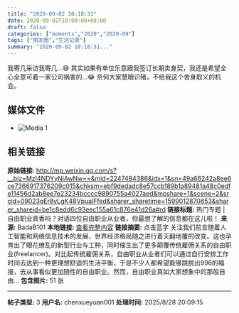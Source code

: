 ```yaml
---
title: "2020-09-02 10:18:31"
date: 2020-09-02T10:00:00+08:00
draft: false
categories: ["moments","2020","2020-09"]
tags: ["朋友圈","生活记录"]
summary: "2020-09-02 10:18:31..."
---
```


我寄几采访我寄几…😅 其实如果有单位乐意跟我签订长期卖身契，我还是希望全心全意可着一家公司祸害的…😂 奈何大家慧眼识猪，不给我这个舍身取义的机会。

## 媒体文件

- ![Media 1](/Moments/photos/2020-09-02/202009021018310.jpg)

## 相关链接

**原始链接:** http://mp.weixin.qq.com/s?__biz=MzI4NDYyNjAwNw==&mid=2247484386&idx=1&sn=49a66242a8ee6ce7366917376209c015&chksm=ebf9dedadc8e57ccb189b1a89481a48c0edfe11456d2ab8ee7e23234bcccc9890755a4027aed&mpshare=1&scene=2&srcid=09023qEr8yLgK48VpualFfed&sharer_sharetime=1599012870653&sharer_shareid=be1c8edd6c93eec155a61c876e41d26a#rd
**链接标题:** 热门专题 | 自由职业真香吗？对话四位自由职业从业者，你最想了解的信息都在这儿啦！
**来源:** BadaB101
**本地链接:** [查看完整内容](/link_content/2020/09/2020-09-02/link_content/)
**链接摘要:** 点击蓝字 关注我们前言随着人工智能和网络信息技术的发展，世界经济格局随之进行着天翻地覆的改变。这也孕育出了眼花缭乱的新型行业与工种，同时催生出了更多颠覆传统雇佣关系的自由职业(freelancer)。对比起传统雇佣关系，自由职业从业者们可以通过自行安排工作时间去达到一种更理想舒适的生活平衡，于是不少人都希望能够跳脱出996的福报，去从事看似更加随性的自由职业。然而，自由职业真如大家想象中的那般自由...
**包含图片:** 51 张

---

**帖子类型:** 3
**用户名:** chenxueyuan001
**处理时间:** 2025/8/28 20:09:15